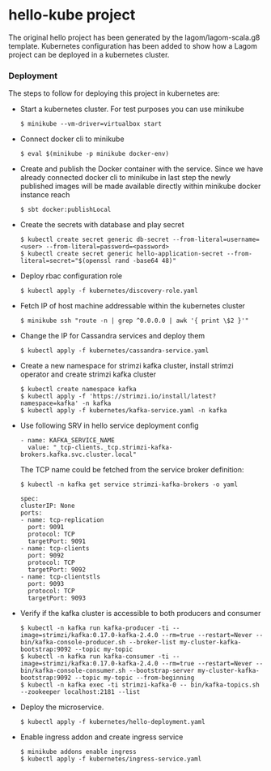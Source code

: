 # hello-kube project

The original hello project has been generated by the lagom/lagom-scala.g8 template. Kubernetes configuration has been added to show how a Lagom project can be deployed in a kubernetes cluster.

### Deployment

The steps to follow for deploying this project in kubernetes are:

- Start a kubernetes cluster. For test purposes you can use minikube
  ```
  $ minikube --vm-driver=virtualbox start
  ```
- Connect docker cli to minikube 
  ```
  $ eval $(minikube -p minikube docker-env)
  ```
- Create and publish the Docker container with the service. Since we have already connected docker cli to minikube in last step the newly published images will be made available directly within minikube docker instance reach 
  ```
  $ sbt docker:publishLocal
  ```
- Create the secrets with database and play secret
  ```
  $ kubectl create secret generic db-secret --from-literal=username=<user> --from-literal=password=<password>
  $ kubectl create secret generic hello-application-secret --from-literal=secret="$(openssl rand -base64 48)"
  ```
- Deploy rbac configuration role
  ```
  $ kubectl apply -f kubernetes/discovery-role.yaml
  ```
- Fetch IP of host machine addressable within the kubernetes cluster
  ```
  $ minikube ssh "route -n | grep ^0.0.0.0 | awk '{ print \$2 }'"
  ```
- Change the IP for Cassandra services and deploy them
  ```
  $ kubectl apply -f kubernetes/cassandra-service.yaml
  ```
- Create a new namespace for strimzi kafka cluster, install strimzi operator and create strimzi kafka cluster
  ```
  $ kubectl create namespace kafka
  $ kubectl apply -f 'https://strimzi.io/install/latest?namespace=kafka' -n kafka
  $ kubectl apply -f kubernetes/kafka-service.yaml -n kafka 
  ```
- Use following SRV in hello service deployment config
  ```
  - name: KAFKA_SERVICE_NAME
    value: "_tcp-clients._tcp.strimzi-kafka-brokers.kafka.svc.cluster.local"
  ```
  The TCP name could be fetched from the service broker definition:
  ```
  $ kubectl -n kafka get service strimzi-kafka-brokers -o yaml
  
  spec:
  clusterIP: None
  ports:
  - name: tcp-replication
    port: 9091
    protocol: TCP
    targetPort: 9091
  - name: tcp-clients
    port: 9092
    protocol: TCP
    targetPort: 9092
  - name: tcp-clientstls
    port: 9093
    protocol: TCP
    targetPort: 9093

  ```
- Verify if the kafka cluster is accessible to both producers and consumer
  ```
  $ kubectl -n kafka run kafka-producer -ti --image=strimzi/kafka:0.17.0-kafka-2.4.0 --rm=true --restart=Never -- bin/kafka-console-producer.sh --broker-list my-cluster-kafka-bootstrap:9092 --topic my-topic
  $ kubectl -n kafka run kafka-consumer -ti --image=strimzi/kafka:0.17.0-kafka-2.4.0 --rm=true --restart=Never -- bin/kafka-console-consumer.sh --bootstrap-server my-cluster-kafka-bootstrap:9092 --topic my-topic --from-beginning
  $ kubectl -n kafka exec -ti strimzi-kafka-0 -- bin/kafka-topics.sh --zookeeper localhost:2181 --list
  ```
- Deploy the microservice.<br>
  ```
  $ kubectl apply -f kubernetes/hello-deployment.yaml
  ```
- Enable ingress addon and create ingress service
  ```
  $ minikube addons enable ingress
  $ kubectl apply -f kubernetes/ingress-service.yaml
  ```

